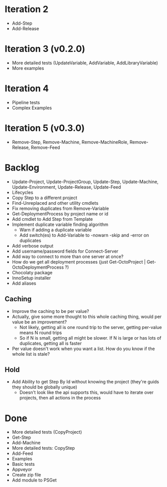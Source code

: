 Iteration 2
===========
- Add-Step
- Add-Release

Iteration 3 (v0.2.0)
====================
- More detailed tests (UpdateVariable, AddVariable, AddLibraryVariable)
- More examples

Iteration 4
===========
- Pipeline tests
- Complex Examples

Iteration 5 (v0.3.0)
====================
- Remove-Step, Remove-Machine, Remove-MachineRole, Remove-Release, Remove-Feed

Backlog
=======
- Update-Project, Update-ProjectGroup, Update-Step, Update-Machine, Update-Environment, Update-Release, Update-Feed
- Lifecycles
- Copy Step to a different project
- Find-Unreplaced and other utility cmdlets
- Fix removing duplicates from Remove-Variable
- Get-DeploymentProcess by project name or id
- Add cmdlet to Add Step from Template
- Implement duplicate variable finding algorithm
	- Warn if adding a duplicate variable
	- Add switch(es) to Add-Variable to -nowarn -skip and -error on duplicates
- Add verbose output
- Add username/password fields for Connect-Server
- Add way to connect to more than one server at once?
- How do we get all deployment processes (just Get-OctoProject | Get-OctoDeploymentProcess ?)
- Chocolaty package
- InnoSetup installer
- Add aliases

Caching
-------
- Improve the caching to be per value?
- Actually, give some more thought to this whole caching thing, would per value be an improvement?
	- Not likely, getting all is one round trip to the server, getting per-value means N round trips
	- So if N is small, getting all might be slower. If N is large or has lots of duplicates, getting all is faster
- Per value doesn't work when you want a list. How do you know if the whole list is stale?

Hold
----
- Add Ability to get Step By Id without knowing the project (they're guids they should be globally unique)
	- Doesn't look like the api supports this, would have to iterate over projects, then all actions in the process

Done
====
- More detailed tests (CopyProject)
- Get-Step
- Add-Machine
- More detailed tests: CopyStep
- Add-Feed
- Examples
- Basic tests
- Appveyor
- Create zip file
- Add module to PSGet

